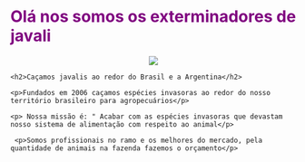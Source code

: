 <!DOCTYPE html>
<html lang="pt" dir="ltr">
<head>
    <meta charset='utf-8'>
    <title>gang mata javali</title>
    <link rel="stylesheet" href="style.css">
  
</head>
 <body>
    <h1><font color="purple">Olá nos somos os exterminadores de javali</font> </h1>
   
  <!---
O tÍTULO h1 É O TÍTULO PRINCIPAL DO SEU SITE 
--->
   
<div align="center">
<img src="![matadores](https://user-images.githubusercontent.com/110993781/191369578-605febc2-a7df-4dba-bcf1-205d1ce07ecb.jpg) width="700px" />
     </div>
   
    <h2>Caçamos javalis ao redor do Brasil e a Argentina</h2>
    
    <p>Fundados em 2006 caçamos espécies invasoras ao redor do nosso território brasileiro para agropecuários</p>

    <p> Nossa missão é: " Acabar com as espécies invasoras que devastam nosso sistema de alimentação com respeito ao animal</p>

     <p>Somos profissionais no ramo e os melhores do mercado, pela quantidade de animais na fazenda fazemos o orçamento</p>
    
 </body>
</html>
